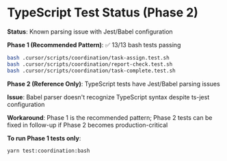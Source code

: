 
# TypeScript Test Status (Phase 2)

**Status**: Known parsing issue with Jest/Babel configuration

**Phase 1 (Recommended Pattern)**: ✅ 13/13 bash tests passing

```bash
bash .cursor/scripts/coordination/task-assign.test.sh
bash .cursor/scripts/coordination/report-check.test.sh  
bash .cursor/scripts/coordination/task-complete.test.sh
```

**Phase 2 (Reference Only)**: TypeScript tests have Jest/Babel parsing issues

**Issue**: Babel parser doesn't recognize TypeScript syntax despite ts-jest configuration

**Workaround**: Phase 1 is the recommended pattern; Phase 2 tests can be fixed in follow-up if Phase 2 becomes production-critical

**To run Phase 1 tests only**:
```bash
yarn test:coordination:bash
```

